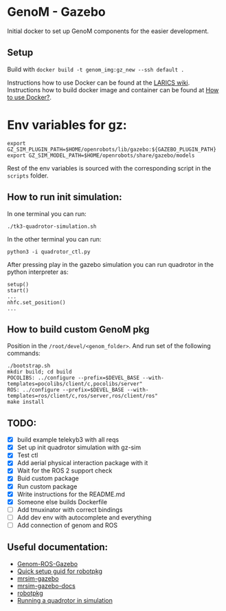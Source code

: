 # GenoM - Gazebo

Initial docker to set up GenoM components for the easier development.

## Setup
Build with `docker build -t genom_img:gz_new --ssh default .`

Instructions how to use Docker can be found at the [LARICS wiki](https://github.com/larics/docker_files/wiki). 
Instructions how to build docker image and container can be found at [How to use Docker?](https://github.com/larics/docker_files/wiki/3.-Usage). 

# Env variables for gz: 

```
export GZ_SIM_PLUGIN_PATH=$HOME/openrobots/lib/gazebo:${GAZEBO_PLUGIN_PATH}
export GZ_SIM_MODEL_PATH=$HOME/openrobots/share/gazebo/models
```

Rest of the env variables is sourced with the corresponding script in the `scripts` folder. 

## How to run init simulation:

In one terminal you can run:
```
./tk3-quadrotor-simulation.sh
```

In the other terminal you can run:
```
python3 -i quadrotor_ctl.py
```

After pressing play in the gazebo simulation you can run
quadrotor in the python interpreter as:
```
setup()
start()
...
nhfc.set_position()
...
```

## How to build custom GenoM pkg

Position in the `/root/devel/<genom_folder>`. And run set of the following commands:
```
./bootstrap.sh
mkdir build; cd build
POCOLIBS: ../configure --prefix=$DEVEL_BASE --with-templates=pocolibs/client/c,pocolibs/server"
ROS: ../configure --prefix=$DEVEL_BASE --with-templates=ros/client/c,ros/server,ros/client/ros"
make install
```

## TODO:
- [x] build example telekyb3 with all reqs
- [x] Set up init quadrotor simulation with gz-sim
- [x] Test ctl
- [x] Add aerial physical interaction package with it
- [x] Wait for the ROS 2 support check
- [x] Buid custom package
- [x] Run custom package
- [x] Write instructions for the README.md
- [x] Someone else builds Dockerfile
- [ ] Add tmuxinator with correct bindings
- [ ] Add dev env with autocomplete and everything
- [ ] Add connection of genom and ROS 

## Useful documentation:
- [Genom-ROS-Gazebo](https://homepages.laas.fr/felix/files/tp.pdf)
- [Quick setup guid for robotpkg](http://robotpkg.openrobots.org/install.html)
- [mrsim-gazebo](https://git.openrobots.org/projects/mrsim-gazebo)
- [mrsim-gazebo-docs](https://git.openrobots.org/projects/mrsim-gazebo/pages/README)
- [robotpkg](https://git.openrobots.org/projects/telekyb3/pages/software/install/robotpkg)
- [Running a quadrotor in simulation](https://git.openrobots.org/projects/telekyb3/pages/software/run/quadrotor-simulation)
